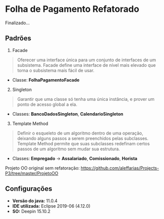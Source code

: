 # Folha de Pagamento Refatorado

Finalizado...

## Padrões
1. Facade
> Oferecer uma interface única para um conjunto de interfaces de um subsistema. Facade define uma interface de nível mais elevado que torna o subsistema mais fácil de usar.
  - Classe: **FolhaPagamentoFacade**

2. Singleton
> Garantir que uma classe só tenha uma única instância, e prover um ponto de acesso global a ela.
  - Classes: **BancoDadosSingleton**, **CalendarioSingleton**

3. Template Method
> Definir o esqueleto de um algoritmo dentro de uma operação, deixando alguns passos a serem preenchidos
pelas subclasses. Template Method permite que suas subclasses redefinam certos passos de um algoritmo sem
mudar sua estrutura.
  - Classes: **Empregado** -> **Assalariado**, **Comissionado**, **Horista**
  
Projeto OO original sem refatoração: https://github.com/aleffarias/Projects-P3/tree/master/ProjetoOO 

## Configurações
* **Versão do java:** 11.0.4
* **IDE utilizada:** Eclipse 2019-06 (4.12.0)
* **SO:** Deepin 15.10.2
